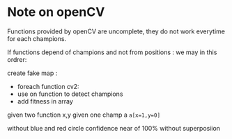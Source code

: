 # Note on openCV

Functions provided by openCV are uncomplete, they do not work everytime for each champions.

If functions depend of champions and not from positions :
we may in this ordrer:

create fake map :

-   foreach function cv2:
-   use on function to detect champions
-   add fitness in array

given two function x,y
given one champ a
`a[x=1,y=0]`

without blue and red circle confidence near of 100% without superposiion
